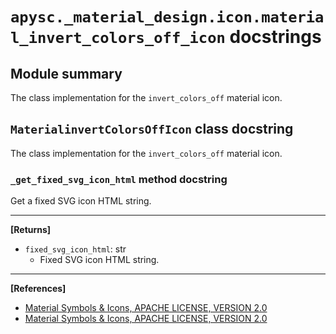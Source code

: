# `apysc._material_design.icon.material_invert_colors_off_icon` docstrings

## Module summary

The class implementation for the `invert_colors_off` material icon.

## `MaterialinvertColorsOffIcon` class docstring

The class implementation for the `invert_colors_off` material icon.

### `_get_fixed_svg_icon_html` method docstring

Get a fixed SVG icon HTML string.<hr>

**[Returns]**

- `fixed_svg_icon_html`: str
  - Fixed SVG icon HTML string.

<hr>

**[References]**

- [Material Symbols & Icons, APACHE LICENSE, VERSION 2.0](https://fonts.google.com/icons?icon.size=24&icon.color=%23e8eaed)
- [Material Symbols & Icons, APACHE LICENSE, VERSION 2.0](https://www.apache.org/licenses/LICENSE-2.0.html)